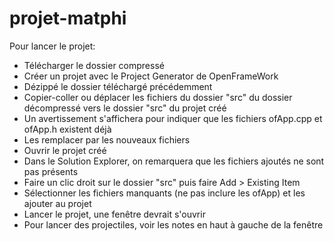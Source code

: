 # projet-matphi

Pour lancer le projet: 
- Télécharger le dossier compressé
- Créer un projet avec le Project Generator de OpenFrameWork
- Dézippé le dossier téléchargé précédemment 
- Copier-coller ou déplacer les fichiers du dossier "src" du dossier décompressé vers le dossier "src" du projet créé
- Un avertissement s'affichera pour indiquer que les fichiers ofApp.cpp et ofApp.h existent déjà
- Les remplacer par les nouveaux fichiers
- Ouvrir le projet créé
- Dans le Solution Explorer, on remarquera que les fichiers ajoutés ne sont pas présents 
- Faire un clic droit sur le dossier "src" puis faire Add > Existing Item
- Sélectionner les fichiers manquants (ne pas inclure les ofApp) et les ajouter au projet
- Lancer le projet, une fenêtre devrait s'ouvrir
- Pour lancer des projectiles, voir les notes en haut à gauche de la fenêtre